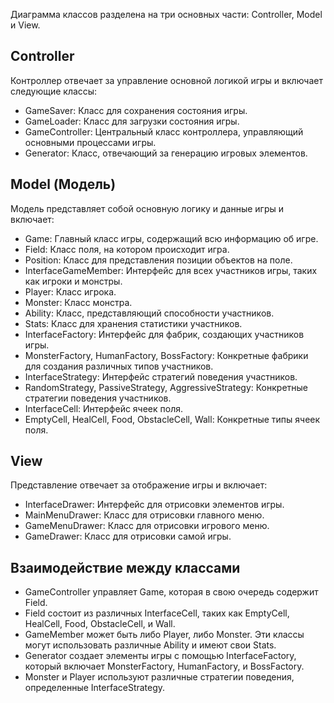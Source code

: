 Диаграмма классов разделена на три основных части: Controller, Model и View.

## Controller
Контроллер отвечает за управление основной логикой игры и включает следующие классы:

* GameSaver: Класс для сохранения состояния игры.
* GameLoader: Класс для загрузки состояния игры.
* GameController: Центральный класс контроллера, управляющий основными процессами игры.
* Generator: Класс, отвечающий за генерацию игровых элементов. 
## Model (Модель)
Модель представляет собой основную логику и данные игры и включает:

* Game: Главный класс игры, содержащий всю информацию об игре.
* Field: Класс поля, на котором происходит игра.
* Position: Класс для представления позиции объектов на поле.
* InterfaceGameMember: Интерфейс для всех участников игры, таких как игроки и монстры.
* Player: Класс игрока.
* Monster: Класс монстра.
* Ability: Класс, представляющий способности участников.
* Stats: Класс для хранения статистики участников.
* InterfaceFactory: Интерфейс для фабрик, создающих участников игры.
* MonsterFactory, HumanFactory, BossFactory: Конкретные фабрики для создания различных типов участников.
* InterfaceStrategy: Интерфейс стратегий поведения участников.
* RandomStrategy, PassiveStrategy, AggressiveStrategy: Конкретные стратегии поведения участников.
* InterfaceCell: Интерфейс ячеек поля.
* EmptyCell, HealCell, Food, ObstacleCell, Wall: Конкретные типы ячеек поля.
## View
Представление отвечает за отображение игры и включает:

* InterfaceDrawer: Интерфейс для отрисовки элементов игры.
* MainMenuDrawer: Класс для отрисовки главного меню.
* GameMenuDrawer: Класс для отрисовки игрового меню.
* GameDrawer: Класс для отрисовки самой игры.
## Взаимодействие между классами
* GameController управляет Game, которая в свою очередь содержит Field.
* Field состоит из различных InterfaceCell, таких как EmptyCell, HealCell, Food, ObstacleCell, и Wall.
* GameMember может быть либо Player, либо Monster. Эти классы могут использовать различные Ability и имеют свои Stats.
* Generator создает элементы игры с помощью InterfaceFactory, который включает MonsterFactory, HumanFactory, и BossFactory.
* Monster и Player используют различные стратегии поведения, определенные InterfaceStrategy.